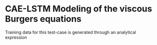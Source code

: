 # CAE-LSTM Modeling of the viscous Burgers equations

Training data for this test-case is generated through an analytical expression